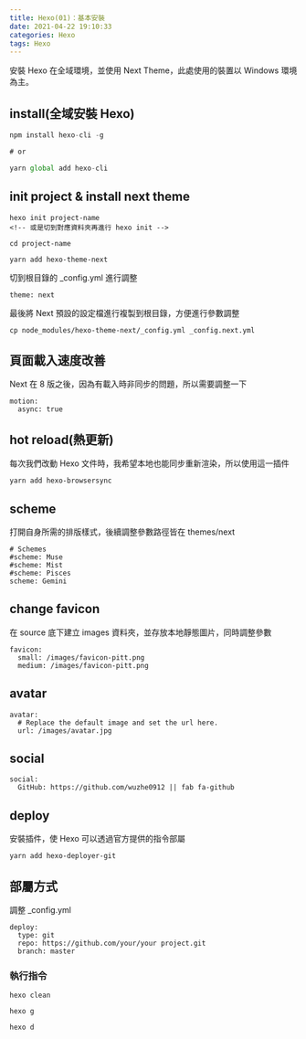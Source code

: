 ```yaml
---
title: Hexo(01)：基本安裝
date: 2021-04-22 19:10:33
categories: Hexo
tags: Hexo
---
```

安裝 Hexo 在全域環境，並使用 Next Theme，此處使用的裝置以 Windows 環境為主。
<!--more-->
## install(全域安裝 Hexo)
``` JavaScript
npm install hexo-cli -g

# or

yarn global add hexo-cli
```

## init project & install next theme
```
hexo init project-name
<!-- 或是切到對應資料夾再進行 hexo init -->

cd project-name

yarn add hexo-theme-next
```
切到根目錄的 _config.yml 進行調整
```
theme: next
```
最後將 Next 預設的設定檔進行複製到根目錄，方便進行參數調整
```
cp node_modules/hexo-theme-next/_config.yml _config.next.yml
```

## 頁面載入速度改善
Next 在 8 版之後，因為有載入時非同步的問題，所以需要調整一下
```
motion:
  async: true
```

## hot reload(熱更新)
每次我們改動 Hexo 文件時，我希望本地也能同步重新渲染，所以使用這一插件
```
yarn add hexo-browsersync
```


## scheme
打開自身所需的排版樣式，後續調整參數路徑皆在 themes/next 
```
# Schemes
#scheme: Muse
#scheme: Mist
#scheme: Pisces
scheme: Gemini
```

## change favicon
在 source 底下建立 images 資料夾，並存放本地靜態圖片，同時調整參數
```
favicon:
  small: /images/favicon-pitt.png
  medium: /images/favicon-pitt.png
```

## avatar
```
avatar:
  # Replace the default image and set the url here.
  url: /images/avatar.jpg
```

## social
```
social:
  GitHub: https://github.com/wuzhe0912 || fab fa-github
```

## deploy
安裝插件，使 Hexo 可以透過官方提供的指令部屬
```
yarn add hexo-deployer-git
```

## 部屬方式
調整 _config.yml
```
deploy:
  type: git
  repo: https://github.com/your/your project.git
  branch: master
```
### 執行指令
```
hexo clean

hexo g

hexo d
```